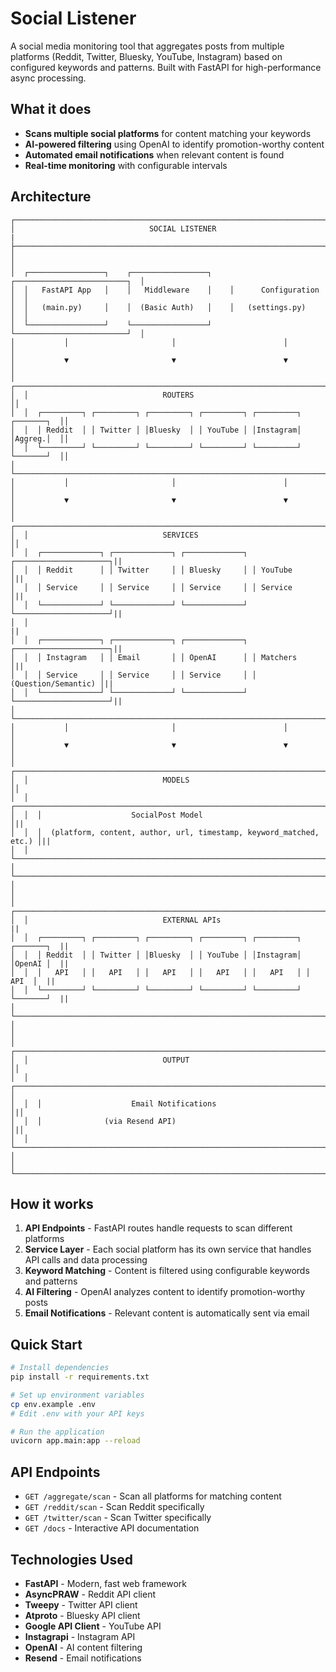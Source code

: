 # Social Listener

A social media monitoring tool that aggregates posts from multiple platforms (Reddit, Twitter, Bluesky, YouTube, Instagram) based on configured keywords and patterns. Built with FastAPI for high-performance async processing.

## What it does

- **Scans multiple social platforms** for content matching your keywords
- **AI-powered filtering** using OpenAI to identify promotion-worthy content
- **Automated email notifications** when relevant content is found
- **Real-time monitoring** with configurable intervals

## Architecture
```
┌─────────────────────────────────────────────────────────────────────────────┐
│                              SOCIAL LISTENER                                |
├─────────────────────────────────────────────────────────────────────────────┤
│                                                                             │
│  ┌─────────────────┐    ┌─────────────────┐    ┌─────────────────────────┐  │
│  │   FastAPI App   │    │   Middleware    │    │      Configuration      │  │
│  │   (main.py)     │    │  (Basic Auth)   │    │   (settings.py)         │  │
│  └─────────────────┘    └─────────────────┘    └─────────────────────────┘  │
│           │                       │                        │                │
│           ▼                       ▼                        ▼                │
│  ┌─────────────────────────────────────────────────────────────────────────┐│
│  │                              ROUTERS                                    ││
│  │  ┌─────────┐ ┌─────────┐ ┌─────────┐ ┌─────────┐ ┌─────────┐ ┌───────┐  ││
│  │  │ Reddit  │ │ Twitter │ │Bluesky  │ │ YouTube │ │Instagram│ │Aggreg.│  ││
│  │  └─────────┘ └─────────┘ └─────────┘ └─────────┘ └─────────┘ └───────┘  ││
│  └─────────────────────────────────────────────────────────────────────────┘│
│           │                       │                        │                │
│           ▼                       ▼                        ▼                │
│  ┌─────────────────────────────────────────────────────────────────────────┐│
│  │                              SERVICES                                   ││
│  │  ┌─────────────┐ ┌─────────────┐ ┌─────────────┐ ┌─────────────────────┐|| 
│  │  │ Reddit      │ │ Twitter     │ │ Bluesky     │ │ YouTube             │||
│  │  │ Service     │ │ Service     │ │ Service     │ │ Service             │||
│  │  └─────────────┘ └─────────────┘ └─────────────┘ └─────────────────────┘||
│  │                                                                         ||
│  │  ┌─────────────┐ ┌─────────────┐ ┌─────────────┐ ┌─────────────────────┐||
│  │  │ Instagram   │ │ Email       │ │ OpenAI      │ │ Matchers            │||
│  │  │ Service     │ │ Service     │ │ Service     │ │ (Question/Semantic) │||
│  │  └─────────────┘ └─────────────┘ └─────────────┘ └─────────────────────┘||
│  └─────────────────────────────────────────────────────────────────────────┘|
│           │                       │                        │                │
│           ▼                       ▼                        ▼                │
│  ┌─────────────────────────────────────────────────────────────────────────┐│
│  │                              MODELS                                     ││
│  │  ┌─────────────────────────────────────────────────────────────────────┐||
│  │  │                    SocialPost Model                                 │||
│  │  │  (platform, content, author, url, timestamp, keyword_matched, etc.) │||
│  │  └─────────────────────────────────────────────────────────────────────┘||
│  └─────────────────────────────────────────────────────────────────────────┘|
│                                                                             │
│  ┌─────────────────────────────────────────────────────────────────────────┐│
│  │                              EXTERNAL APIs                              ||
│  │  ┌─────────┐ ┌─────────┐ ┌─────────┐ ┌─────────┐ ┌─────────┐ ┌───────┐  ||
│  │  │ Reddit  │ │ Twitter │ │Bluesky  │ │ YouTube │ │Instagram│ │OpenAI │  ||
│  │  │   API   │ │   API   │ │   API   │ │   API   │ │   API   │ │  API  │  ||
│  │  └─────────┘ └─────────┘ └─────────┘ └─────────┘ └─────────┘ └───────┘  ||
│  └─────────────────────────────────────────────────────────────────────────┘|
│                                                                             │
│  ┌─────────────────────────────────────────────────────────────────────────┐│
│  │                              OUTPUT                                     ││
│  │  ┌─────────────────────────────────────────────────────────────────────┐|│
│  │  │                    Email Notifications                              │|│
│  │  │              (via Resend API)                                       │|│
│  │  └─────────────────────────────────────────────────────────────────────┘|│
│  └─────────────────────────────────────────────────────────────────────────┘│
```
## How it works

1. **API Endpoints** - FastAPI routes handle requests to scan different platforms
2. **Service Layer** - Each social platform has its own service that handles API calls and data processing
3. **Keyword Matching** - Content is filtered using configurable keywords and patterns
4. **AI Filtering** - OpenAI analyzes content to identify promotion-worthy posts
5. **Email Notifications** - Relevant content is automatically sent via email

## Quick Start

```bash
# Install dependencies
pip install -r requirements.txt

# Set up environment variables
cp env.example .env
# Edit .env with your API keys

# Run the application
uvicorn app.main:app --reload
```

## API Endpoints

- `GET /aggregate/scan` - Scan all platforms for matching content
- `GET /reddit/scan` - Scan Reddit specifically
- `GET /twitter/scan` - Scan Twitter specifically
- `GET /docs` - Interactive API documentation

## Technologies Used

- **FastAPI** - Modern, fast web framework
- **AsyncPRAW** - Reddit API client
- **Tweepy** - Twitter API client
- **Atproto** - Bluesky API client
- **Google API Client** - YouTube API
- **Instagrapi** - Instagram API
- **OpenAI** - AI content filtering
- **Resend** - Email notifications
